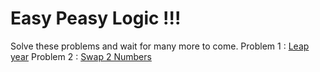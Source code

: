 # Easy Peasy Logic !!!
Solve these problems and wait for many more to come.
Problem 1 : [Leap year](./leapyear.cpp)
Problem 2 : [Swap 2 Numbers](./swapnumbers.cpp)